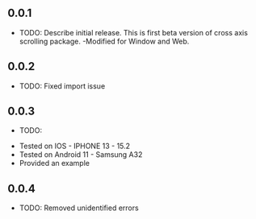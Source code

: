 ## 0.0.1

* TODO: Describe initial release.
This is first beta version of cross axis scrolling package.
  -Modified for Window and Web.
## 0.0.2
* TODO: Fixed import issue

## 0.0.3
* TODO: 
- Tested on IOS - IPHONE 13 - 15.2
- Tested on Android 11 - Samsung A32
- Provided an example 

## 0.0.4
* TODO:
Removed unidentified errors
